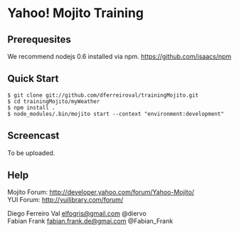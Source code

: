 # Yahoo! Mojito Training

## Prerequesites
We recommend nodejs 0.6 installed via npm.
https://github.com/isaacs/npm

## Quick Start

    $ git clone git://github.com/dferreiroval/trainingMojito.git
    $ cd trainingMojito/myWeather
    $ npm install .
    $ node_modules/.bin/mojito start --context "environment:development"

## Screencast
To be uploaded.

## Help
Mojito Forum: http://developer.yahoo.com/forum/Yahoo-Mojito/  
YUI Forum: http://yuilibrary.com/forum/  

Diego Ferreiro Val <elfogris@gmail.com> @diervo  
Fabian Frank <fabian.frank.de@gmai.com> @Fabian_Frank 

